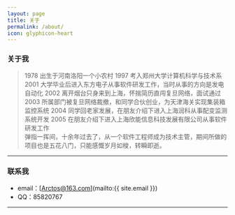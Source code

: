 ```yaml
---
layout: page
title: 关于
permalink: /about/
icon: glyphicon-heart
---
```


### 关于我

> 1978 出生于河南洛阳一个小农村
> 1997 考入郑州大学计算机科学与技术系
> 2001 大学毕业后进入东方电子从事软件研发工作，当时从事的方向是发电自动化
> 2002 离开烟台只身来到上海，怀揣简历直闯复旦网络，面试通过
> 2003 所属部门被复旦网络裁撤，和同学合伙创业，为天津海关实现集装箱监控系统
> 2004 同学回老家发展，在朋友介绍下进入上海润科从事配变监测系统开发
> 2005 在朋友介绍下进入上海欣能信息科技发展有限公司从事软件研发工作   
弹指一挥间，十余年过去了，从一个软件工程师成为技术主管，期间所做的项目也是五花八门，只能感慨岁月如梭，转瞬即逝。

---

### 联系我

* email：[Arctos@163.com](mailto:{{ site.email }})
* QQ：85820767

---
